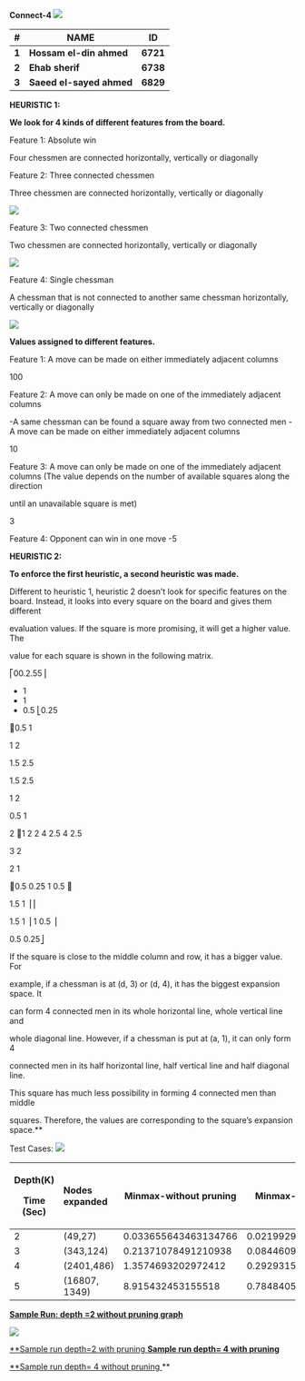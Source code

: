 ﻿**Connect-4 ![](Aspose.Words.6a0cb105-88bb-4fe9-bef1-50a78cf8188e.001.png)**



|**#** |**NAME** |**ID** |
| - | - | - |
|**1** |**Hossam el-din ahmed** |**6721** |
|**2** |**Ehab sherif**  |**6738** |
|**3** |**Saeed el-sayed ahmed** |**6829** |
**HEURISTIC 1:** 

**We look for 4 kinds of different features from the board.** 

Feature 1: Absolute win 

Four chessmen are connected horizontally, vertically or diagonally  

Feature 2: Three connected chessmen 

Three chessmen are connected horizontally, vertically or diagonally 

![](Aspose.Words.6a0cb105-88bb-4fe9-bef1-50a78cf8188e.002.png)

Feature 3: Two connected chessmen 

Two chessmen are connected horizontally, vertically or diagonally 

![](Aspose.Words.6a0cb105-88bb-4fe9-bef1-50a78cf8188e.003.png)

Feature 4: Single chessman 

A chessman that is not connected to another same chessman horizontally, vertically or diagonally 

![](Aspose.Words.6a0cb105-88bb-4fe9-bef1-50a78cf8188e.004.png)

**Values assigned to different features.** 

Feature 1: A move can be made on either immediately adjacent columns 

100 

Feature 2: A move can only be made on one of the immediately adjacent columns  

-A same chessman can be found a square away from two connected men  -A move can be made on either immediately adjacent columns 

10 

Feature 3: A move can only be made on one of the immediately adjacent columns (The value depends on the number of available squares along the direction 

until an unavailable square is met) 

3 

Feature 4: Opponent can win in one move -5 

**HEURISTIC 2:** 

**To enforce the first heuristic, a second heuristic was made.** 

Different to heuristic 1, heuristic 2 doesn’t look for specific features on the board. Instead, it looks into every square on the board and gives them different 

evaluation values. If the square is more promising, it will get a higher value. The 

value for each square is shown in the following matrix. 

⎡00.2.55 ⎢

- 1
- 1
- 0.5 ⎣0.25

0.5 1

1 2

1.5 2.5

1.5 2.5

1  2

0.5 1

2  1
2  2 4 2.5 4 2.5

3 2

2 1

0.5 0.25 1 0.5 ⎤

1.5 1 ⎥⎥ 

1.5 1 ⎥ 1 0.5 ⎥

0.5 0.25⎦

If the square is close to the middle column and row, it has a bigger value. For 

example, if a chessman is at (d, 3) or (d, 4), it has the biggest expansion space. It 

can form 4 connected men in its whole horizontal line, whole vertical line and 

whole diagonal line. However, if a chessman is put at (a, 1), it can only form 4 

connected men in its half horizontal line, half vertical line and half diagonal line. 

This square has much less possibility in forming 4 connected men than middle 

squares. Therefore, the values are corresponding to the square’s expansion space.** 

Test Cases: ![](Aspose.Words.6a0cb105-88bb-4fe9-bef1-50a78cf8188e.005.png)



|<p>Depth(K) </p><p>Time (Sec) </p>|Nodes expanded |Minmax-without pruning |Minmax-with pruning |
| - | :- | - | - |
|2 |(49,27) |0.033655643463134766 |0.021992921829223633 |
|3 |(343,124) |0.21371078491210938 |0.08446097373962402 |
|4 |(2401,486) |1.3574693202972412 |0.29293155670166016 |
|5 |(16807, 1349)|8.915432453155518 |0.7848405838012695 |
[**Sample Run: depth =2 without pruning graph** ](https://drive.google.com/file/d/1wF3o7MbkJvjxARHUYHL9-Y6XEwoM3GGg/view?usp=share_link)

![](Aspose.Words.6a0cb105-88bb-4fe9-bef1-50a78cf8188e.006.png)

[**Sample run depth=2 with pruning ](https://drive.google.com/file/d/1ojTK65Y40q7Hcf7EwmkLPrjy4ITtu-1c/view?usp=share_link) **[Sample run depth= 4 with pruning ](https://drive.google.com/file/d/1Jsq9rb33npvTWnvLFwpbOG-q_DGEXcf2/view?usp=sharing)** 

[**Sample run depth= 4 without pruning ](https://drive.google.com/file/d/13RQXkBC2Iev9X7VkNFdiT3-0P_x283wm/view?usp=share_link)** 
